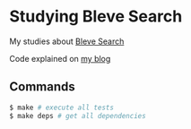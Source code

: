 # Studying Bleve Search

My studies about [Bleve Search](http://www.blevesearch.com/)

Code explained on [my blog](http://nassor.me)

## Commands

```bash
$ make # execute all tests
$ make deps # get all dependencies
```
